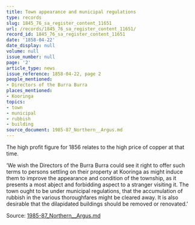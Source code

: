 ```yaml
---
title: Town appearance and municipal regulations
type: records
slug: 1845_76_sa_register_content_11651
url: /records/1845_76_sa_register_content_11651/
record_id: 1845_76_sa_register_content_11651
date: '1858-04-22'
date_display: null
volume: null
issue_number: null
page: '2'
article_type: news
issue_reference: 1858-04-22, page 2
people_mentioned:
- Directors of the Burra Burra
places_mentioned:
- Kooringa
topics:
- town
- municipal
- rubbish
- building
source_document: 1985-87_Northern__Argus.md
---
```


The high profit figure for 1856 relates to the high price of copper at that time.

‘We wish the Directors of the Burra Burra could see it right to offer such terms to persons settling on their property at Kooringa as might induce them to improve the appearance and condition of the township, as it presents a most abject and forbidding aspect to a stranger visiting it.  The town ought to be under municipal regulations, that the accumulation of rubbish in the various thoroughfares might be cleared away.  It is also desirable that the dilapidated buildings should be removed or renovated.’


Source: [1985-87_Northern__Argus.md](/downloads/markdown/1985-87_Northern__Argus.md)
